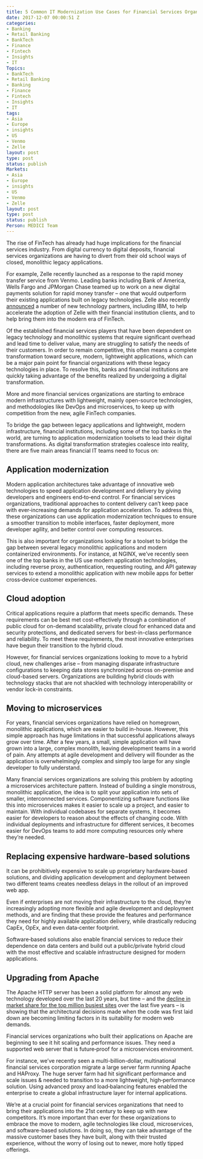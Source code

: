 ```yaml
---
title: 5 Common IT Modernization Use Cases for Financial Services Organizations
date: 2017-12-07 00:00:51 Z
categories:
- Banking
- Retail Banking
- BankTech
- Finance
- Fintech
- Insights
- IT
Topics:
- BankTech
- Retail Banking
- Banking
- Finance
- Fintech
- Insights
- IT
tags:
- Asia
- Europe
- insights
- US
- Venmo
- Zelle
layout: post
type: post
status: publish
Markets:
- Asia
- Europe
- insights
- US
- Venmo
- Zelle
layout: post
type: post
status: publish
Person: MEDICI Team
---
```


<p>The rise of FinTech has already had huge implications for the financial services industry. From digital currency to digital deposits, financial services organizations are having to divert from their old school ways of closed, monolithic legacy applications.</p>
<p>For example, Zelle recently launched as a response to the rapid money transfer service from Venmo. Leading banks including Bank of America, Wells Fargo and JPMorgan Chase teamed up to work on a new digital payments solution for rapid money transfer – one that would outperform their existing applications built on legacy technologies. Zelle also recently<a href="https://www.prnewswire.com/news-releases/zelle-expands-partner-ecosystem-300541833.html"> announced</a> a number of new technology partners, including IBM, to help accelerate the adoption of Zelle with their financial institution clients, and to help bring them into the modern era of FinTech.</p>
<p>Of the established financial services players that have been dependent on legacy technology and monolithic systems that require significant overhead and lead time to deliver value, many are struggling to satisfy the needs of their customers. In order to remain competitive, this often means a complete transformation toward secure, modern, lightweight applications, which can be a major pain point for financial organizations with these legacy technologies in place. To resolve this, banks and financial institutions are quickly taking advantage of the benefits realized by undergoing a digital transformation. </p>
<p>More and more financial services organizations are starting to embrace modern infrastructures with lightweight, mainly open-source technologies, and methodologies like DevOps and microservices, to keep up with competition from the new, agile FinTech companies.</p>
<p>To bridge the gap between legacy applications and lightweight, modern infrastructure, financial institutions, including some of the top banks in the world, are turning to application modernization toolsets to lead their digital transformations. As digital transformation strategies coalesce into reality, there are five main areas financial IT teams need to focus on:</p>
<h2>Application modernization</h2>
<p>Modern application architectures take advantage of innovative web technologies to speed application development and delivery by giving developers and engineers end‑to‑end control. For financial services organizations, traditional approaches to content delivery can’t keep pace with ever‑increasing demands for application acceleration. To address this, these organizations can use application modernization techniques to ensure a smoother transition to mobile interfaces, faster deployment, more developer agility, and better control over computing resources.</p>
<p>This is also important for organizations looking for a toolset to bridge the gap between several legacy monolithic applications and modern containerized environments. For instance, at NGINX, we’ve recently seen one of the top banks in the US use modern application technologies, including reverse proxy, authentication, requesting routing, and API gateway services to extend a monolithic application with new mobile apps for better cross‐device customer experiences.</p>
<h2>Cloud adoption</h2>
<p>Critical applications require a platform that meets specific demands. These requirements can be best met cost-effectively through a combination of public cloud for on-demand scalability, private cloud for enhanced data and security protections, and dedicated servers for best-in-class performance and reliability. To meet these requirements, the most innovative enterprises have begun their transition to the hybrid cloud.</p>
<p>However, for financial services organizations looking to move to a hybrid cloud, new challenges arise – from managing disparate infrastructure configurations to keeping data stores synchronized across on-premise and cloud-based servers. Organizations are building hybrid clouds with technology stacks that are not shackled with technology interoperability or vendor lock-in constraints.</p>
<h2>Moving to microservices</h2>
<p>For years, financial services organizations have relied on homegrown, monolithic applications, which are easier to build in-house. However, this simple approach has huge limitations in that successful applications always grow over time. After a few years, a small, simple application will have grown into a large, complex monolith, leaving development teams in a world of pain. Any attempts at agile development and delivery will flounder as the application is overwhelmingly complex and simply too large for any single developer to fully understand.</p>
<p>Many financial services organizations are solving this problem by adopting a microservices architecture pattern. Instead of building a single monstrous, monolithic application, the idea is to split your application into sets of smaller, interconnected services. Componentizing software functions like this into microservices makes it easier to scale up a project, and easier to maintain. With individual codebases for separate systems, it becomes easier for developers to reason about the effects of changing code. With individual deployments and infrastructure for different services, it becomes easier for DevOps teams to add more computing resources only where they’re needed.</p>
<h2>Replacing expensive hardware-based solutions</h2>
<p>It can be prohibitively expensive to scale up proprietary hardware‑based solutions, and dividing application development and deployment between two different teams creates needless delays in the rollout of an improved web app.</p>
<p>Even if enterprises are not moving their infrastructure to the cloud, they’re increasingly adopting more flexible and agile development and deployment methods, and are finding that these provide the features and performance they need for highly available application delivery, while drastically reducing CapEx, OpEx, and even data‑center footprint.</p>
<p>Software‐based solutions also enable financial services to reduce their dependence on data centers and build out a public/private hybrid cloud with the most effective and scalable infrastructure designed for modern applications.</p>
<h2>Upgrading from Apache</h2>
<p>The Apache HTTP server has been a solid platform for almost any web technology developed over the last 20 years, but time – and the <a href="https://news.netcraft.com/archives/2017/11/21/november-2017-web-server-survey.html">decline in market share for the top million busiest sites</a> over the last five years – is showing that the architectural decisions made when the code was first laid down are becoming limiting factors in its suitability for modern web demands.</p>
<p>Financial services organizations who built their applications on Apache are beginning to see it hit scaling and performance issues. They need a supported web server that is future‐proof for a microservices environment.</p>
<p>For instance, we’ve recently seen a multi-billion-dollar, multinational financial services corporation migrate a large server farm running Apache and HAProxy. The huge server farm had hit significant performance and scale issues &amp; needed to transition to a more lightweight, high‐performance solution. Using advanced proxy and load‐balancing features enabled the enterprise to create a global infrastructure layer for internal applications.</p>
<p>We’re at a crucial point for financial services organizations that need to bring their applications into the 21st century to keep up with new competitors. It’s more important than ever for these organizations to embrace the move to modern, agile technologies like cloud, microservices, and software-based solutions. In doing so, they can take advantage of the massive customer bases they have built, along with their trusted experience, without the worry of losing out to newer, more hotly tipped offerings.</p>
